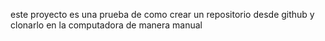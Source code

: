 este proyecto es una prueba de como crear un repositorio desde github y clonarlo en la computadora de manera manual 